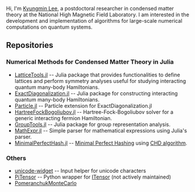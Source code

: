 Hi, I'm [Kyungmin Lee](https://kyungminlee.org), a postdoctoral researcher in condensed matter theory at the National High Magnetic Field Laboratory.
I am interested in the development and implementation of algorithms for large-scale numerical computations on quantum systems.

## Repositories

### Numerical Methods for Condensed Matter Theory in Julia

- [LatticeTools.jl](https://github.com/kyungminlee/LatticeTools.jl) -- Julia package that provides functionalities to define lattices and perform symmetry analyses useful for studying interacting quantum many-body Hamiltonians.
- [ExactDiagonalization.jl](https://github.com/kyungminlee/ExactDiagonalization.jl) -- Julia package for constructing interacting quantum many-body Hamiltonians.
- [Particle.jl](https://github.com/kyungminlee/Particle.jl) -- Particle extension for ExactDiagonalization.jl
- [HartreeFockBogoliubov.jl](https://github.com/kyungminlee/HartreeFockBogoliubov.jl) -- Hartree-Fock-Bogoliubov solver for a generic interacting fermion Hamiltonian.
- [GroupTools.jl](https://github.com/kyungminlee/GroupTools.jl) -- Julia package for group representation analysis.
- [MathExpr.jl](https://github.com/kyungminlee/MathExpr.jl) -- Simple parser for mathematical expressions using Julia's parser.
- [MinimalPerfectHash.jl](https://github.com/kyungminlee/MinimalPerfectHash.jl) -- [Minimal Perfect Hashing](https://en.wikipedia.org/wiki/Perfect_hash_function) using [CHD algorithm](http://cmph.sourceforge.net/papers/esa09.pdf).

### Others

- [unicode-widget](https://github.com/kyungminlee/unicode-widget) -- Input helper for unicode characters
- [PiTensor](https://github.com/kyungminlee/PiTensor) -- Python wrapper for [ITensor](http://itensor.org/) (not actively maintained)
- [PomeranchukMonteCarlo](https://github.com/kyungminlee/PomeranchukMonteCarlo)
